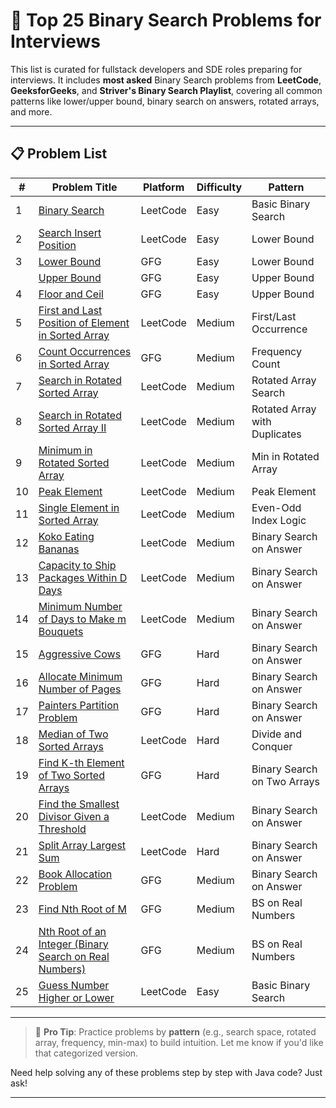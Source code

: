 # 🧠 Top 25 Binary Search Problems for Interviews

This list is curated for fullstack developers and SDE roles preparing for interviews. It includes **most asked** Binary Search problems from **LeetCode**, **GeeksforGeeks**, and **Striver's Binary Search Playlist**, covering all common patterns like lower/upper bound, binary search on answers, rotated arrays, and more.

---

## 📋 Problem List

| #   | Problem Title                                                                                                                                | Platform | Difficulty | Pattern                       |
| --- | -------------------------------------------------------------------------------------------------------------------------------------------- | -------- | ---------- | ----------------------------- |
| 1   | [Binary Search](https://leetcode.com/problems/binary-search/)                                                                                | LeetCode | Easy       | Basic Binary Search           |
| 2   | [Search Insert Position](https://leetcode.com/problems/search-insert-position/)                                                              | LeetCode | Easy       | Lower Bound                   |
| 3   | [Lower Bound](https://www.geeksforgeeks.org/problems/implement-lower-bound/1)                                                                | GFG      | Easy       | Lower Bound                   |
|     | [Upper Bound](https://www.geeksforgeeks.org/problems/implement-upper-bound/1)                                                                | GFG      | Easy       | Upper Bound                   |
| 4   | [Floor and Ceil](https://www.geeksforgeeks.org/find-floor-ceil-unsorted-array/)                                                              | GFG      | Easy       | Upper Bound                   |
| 5   | [First and Last Position of Element in Sorted Array](https://leetcode.com/problems/find-first-and-last-position-of-element-in-sorted-array/) | LeetCode | Medium     | First/Last Occurrence         |
| 6   | [Count Occurrences in Sorted Array](https://www.geeksforgeeks.org/count-number-of-occurrences-in-a-sorted-array/)                            | GFG      | Medium     | Frequency Count               |
| 7   | [Search in Rotated Sorted Array](https://leetcode.com/problems/search-in-rotated-sorted-array/)                                              | LeetCode | Medium     | Rotated Array Search          |
| 8   | [Search in Rotated Sorted Array II](https://leetcode.com/problems/search-in-rotated-sorted-array-ii/)                                        | LeetCode | Medium     | Rotated Array with Duplicates |
| 9   | [Minimum in Rotated Sorted Array](https://leetcode.com/problems/find-minimum-in-rotated-sorted-array/)                                       | LeetCode | Medium     | Min in Rotated Array          |
| 10  | [Peak Element](https://leetcode.com/problems/find-peak-element/)                                                                             | LeetCode | Medium     | Peak Element                  |
| 11  | [Single Element in Sorted Array](https://leetcode.com/problems/single-element-in-a-sorted-array/)                                            | LeetCode | Medium     | Even-Odd Index Logic          |
| 12  | [Koko Eating Bananas](https://leetcode.com/problems/koko-eating-bananas/)                                                                    | LeetCode | Medium     | Binary Search on Answer       |
| 13  | [Capacity to Ship Packages Within D Days](https://leetcode.com/problems/capacity-to-ship-packages-within-d-days/)                            | LeetCode | Medium     | Binary Search on Answer       |
| 14  | [Minimum Number of Days to Make m Bouquets](https://leetcode.com/problems/minimum-number-of-days-to-make-m-bouquets/)                        | LeetCode | Medium     | Binary Search on Answer       |
| 15  | [Aggressive Cows](https://www.geeksforgeeks.org/aggressive-cows-dynamic-programming-solution/)                                               | GFG      | Hard       | Binary Search on Answer       |
| 16  | [Allocate Minimum Number of Pages](https://www.geeksforgeeks.org/allocate-minimum-number-pages/)                                             | GFG      | Hard       | Binary Search on Answer       |
| 17  | [Painters Partition Problem](https://www.geeksforgeeks.org/painters-partition-problem/)                                                      | GFG      | Hard       | Binary Search on Answer       |
| 18  | [Median of Two Sorted Arrays](https://leetcode.com/problems/median-of-two-sorted-arrays/)                                                    | LeetCode | Hard       | Divide and Conquer            |
| 19  | [Find K-th Element of Two Sorted Arrays](https://practice.geeksforgeeks.org/problems/k-th-element-of-two-sorted-array1317/1)                 | GFG      | Hard       | Binary Search on Two Arrays   |
| 20  | [Find the Smallest Divisor Given a Threshold](https://leetcode.com/problems/find-the-smallest-divisor-given-a-threshold/)                    | LeetCode | Medium     | Binary Search on Answer       |
| 21  | [Split Array Largest Sum](https://leetcode.com/problems/split-array-largest-sum/)                                                            | LeetCode | Hard       | Binary Search on Answer       |
| 22  | [Book Allocation Problem](https://www.geeksforgeeks.org/allocate-minimum-number-pages/)                                                      | GFG      | Medium     | Binary Search on Answer       |
| 23  | [Find Nth Root of M](https://www.geeksforgeeks.org/find-n-th-root-of-a-number-using-binary-search/)                                          | GFG      | Medium     | BS on Real Numbers            |
| 24  | [Nth Root of an Integer (Binary Search on Real Numbers)](https://practice.geeksforgeeks.org/problems/nth-root-of-a-number/0)                 | GFG      | Medium     | BS on Real Numbers            |
| 25  | [Guess Number Higher or Lower](https://leetcode.com/problems/guess-number-higher-or-lower/)                                                  | LeetCode | Easy       | Basic Binary Search           |

---

> 📌 **Pro Tip**: Practice problems by **pattern** (e.g., search space, rotated array, frequency, min-max) to build intuition. Let me know if you'd like that categorized version.

Need help solving any of these problems step by step with Java code? Just ask!

---
